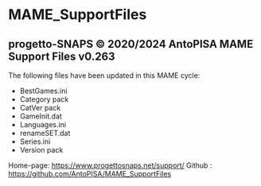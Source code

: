 # MAME_SupportFiles

progetto-SNAPS © 2020/2024 AntoPISA
MAME Support Files v0.263
-----------------------------------

The following files have been updated in this MAME cycle:

- BestGames.ini
- Category pack
- CatVer pack
- GameInit.dat
- Languages.ini
- renameSET.dat
- Series.ini
- Version pack

Home-page: https://www.progettosnaps.net/support/
Github   : https://github.com/AntoPISA/MAME_SupportFiles
